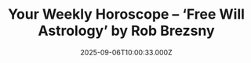 ---
title: "Your Weekly Horoscope – ‘Free Will Astrology’ by Rob Brezsny"
date: 2025-09-06T10:00:33.000Z
category: Human Kindness
externalLink: "https://www.goodnewsnetwork.org/horoscope-from-rob-brezsnys-free-will-astrology-9-6-2025/"
image: ""
excerpt: "Our partner Rob Brezsny, who has a new book out, Astrology Is Real: Revelations from My Life as an Oracle, provides his weekly wisdom to enlighten our thinking and motivate our mood. Rob’s Free Will Astrology, is a syndicated weekly column appearing in over a hundred publications. He is also the author of Pronoia Is the Antidote […] The post…"
---